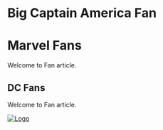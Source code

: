# Big Captain America Fan


<html>
<body>
<h1>Marvel Fans 
  <link rel="stylesheet" href="https://www.w3schools.com/css/main.css">
  
  <link rel="icon" type="image/x-icon" href="favicon.ico">
  </h1>
<p>Welcome to Fan article.</p>
  
 <h2>DC Fans</h2>
<p>Welcome to Fan article.</p>
  
  <script type="text/javascript" src="https://example.com/js/main.js"></script>
  
  <A HREF="https://www.somesite.com"><IMG SRC="https://www.example.com/logo.jpg" alt="Logo"></a>
</body>
</html>
